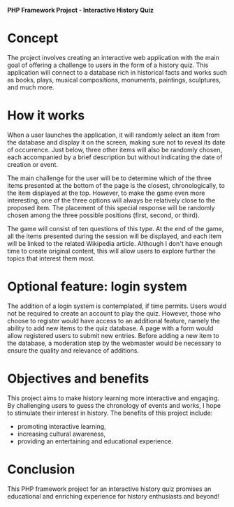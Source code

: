 **PHP Framework Project - Interactive History Quiz**

# Concept

The project involves creating an interactive web application with the main goal of offering a challenge to users in the form of a history quiz. This application will connect to a database rich in historical facts and works such as books, plays, musical compositions, monuments, paintings, sculptures, and much more.

# How it works

When a user launches the application, it will randomly select an item from the database and display it on the screen, making sure not to reveal its date of occurrence. Just below, three other items will also be randomly chosen, each accompanied by a brief description but without indicating the date of creation or event.

The main challenge for the user will be to determine which of the three items presented at the bottom of the page is the closest, chronologically, to the item displayed at the top. However, to make the game even more interesting, one of the three options will always be relatively close to the proposed item. The placement of this special response will be randomly chosen among the three possible positions (first, second, or third).

The game will consist of ten questions of this type. At the end of the game, all the items presented during the session will be displayed, and each item will be linked to the related Wikipedia article. Although I don't have enough time to create original content, this will allow users to explore further the topics that interest them most.

# Optional feature: login system

The addition of a login system is contemplated, if time permits. Users would not be required to create an account to play the quiz. However, those who choose to register would have access to an additional feature, namely the ability to add new items to the quiz database. A page with a form would allow registered users to submit new entries. Before adding a new item to the database, a moderation step by the webmaster would be necessary to ensure the quality and relevance of additions.

# Objectives and benefits

This project aims to make history learning more interactive and engaging. By challenging users to guess the chronology of events and works, I hope to stimulate their interest in history. The benefits of this project include:
- promoting interactive learning,
- increasing cultural awareness,
- providing an entertaining and educational experience.

# Conclusion

This PHP framework project for an interactive history quiz promises an educational and enriching experience for history enthusiasts and beyond!